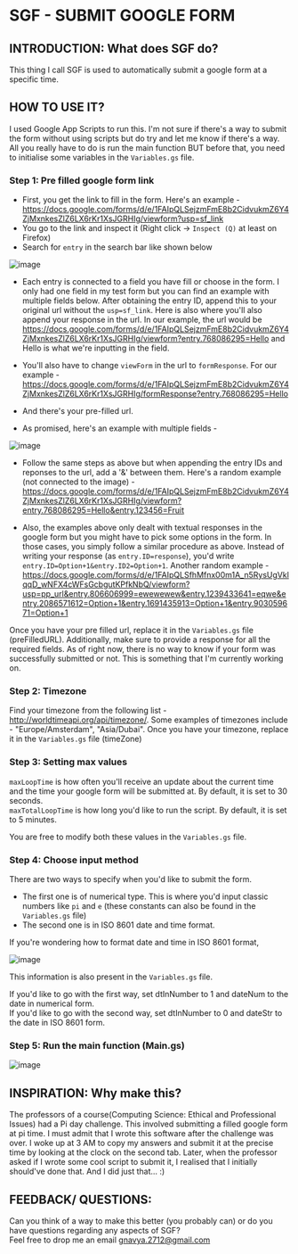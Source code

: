 # SGF - SUBMIT GOOGLE FORM

## INTRODUCTION: What does SGF do?
This thing I call SGF is used to automatically submit a google form at a specific time.

## HOW TO USE IT?

I used Google App Scripts to run this. I'm not sure if there's a way to submit the form without using scripts but do try and let me know if there's a way. All you really have to do is run the main function BUT before that, you need to initialise some variables in the `Variables.gs` file.

### Step 1: Pre filled google form link
- First, you get the link to fill in the form. Here's an example - https://docs.google.com/forms/d/e/1FAIpQLSejzmFmE8b2CidvukmZ6Y4ZjMxnkesZlZ6LX6rKr1XsJGRHIg/viewform?usp=sf_link
- You go to the link and inspect it (Right click -> `Inspect (Q)` at least on Firefox)  
- Search for `entry` in the search bar like shown below

![image](https://user-images.githubusercontent.com/76686946/164062352-fdc29dac-41c9-418f-a3e3-e6f05ffdb8bf.png)
- Each entry is connected to a field you have fill or choose in the form. I only had one field in my test form but you can find an example with multiple fields below. After obtaining the entry ID, append this to your original url without the `usp=sf_link`. Here is also where you'll also append your response in the url. In our example, the url would be https://docs.google.com/forms/d/e/1FAIpQLSejzmFmE8b2CidvukmZ6Y4ZjMxnkesZlZ6LX6rKr1XsJGRHIg/viewform?entry.768086295=Hello and Hello is what we're inputting in the field.
- You'll also have to change `viewForm` in the url to `formResponse`. For our example - https://docs.google.com/forms/d/e/1FAIpQLSejzmFmE8b2CidvukmZ6Y4ZjMxnkesZlZ6LX6rKr1XsJGRHIg/formResponse?entry.768086295=Hello
- And there's your pre-filled url. 

- As promised, here's an example with multiple fields - 

![image](https://user-images.githubusercontent.com/76686946/164063637-c393ddb6-caf2-4012-a880-2d73a8078b77.png)
- Follow the same steps as above but when appending the entry IDs and reponses to the url, add a '&' between them. Here's a random example (not connected to the image) - https://docs.google.com/forms/d/e/1FAIpQLSejzmFmE8b2CidvukmZ6Y4ZjMxnkesZlZ6LX6rKr1XsJGRHIg/viewform?entry.768086295=Hello&entry.123456=Fruit

- Also, the examples above only dealt with textual responses in the google form but you might have to pick some options in the form. In those cases, you simply follow a similar procedure as above. Instead of writing your response (as `entry.ID=response`), you'd write `entry.ID=Option+1&entry.ID2=Option+1`. Another random example - https://docs.google.com/forms/d/e/1FAIpQLSfhMfnx00m1A_n5RysUgVklqqD_wNFX4cWFsGcbgutKPfkNbQ/viewform?usp=pp_url&entry.806606999=ewewewew&entry.1239433641=eqwe&entry.2086571612=Option+1&entry.1691435913=Option+1&entry.903059671=Option+1

Once you have your pre filled url, replace it in the `Variables.gs` file (preFilledURL). Additionally, make sure to provide a response for all the required fields. As of right now, there is no way to know if your form was successfully submitted or not. This is something that I'm currently working on.

### Step 2: Timezone
Find your timezone from the following list - http://worldtimeapi.org/api/timezone/. Some examples of timezones include - "Europe/Amsterdam", "Asia/Dubai". Once you have your timezone, replace it in the `Variables.gs` file (timeZone)
 
### Step 3: Setting max values
`maxLoopTime` is how often you'll receive an update about the current time and the time your google form will be submitted at. By default, it is set to 30 seconds.   
`maxTotalLoopTime` is how long you'd like to run the script. By default, it is set to  5 minutes.

You are free to modify both these values in the `Variables.gs` file.

### Step 4: Choose input method
There are two ways to specify when you'd like to submit the form. 

- The first one is of numerical type. This is where you'd input classic numbers like `pi` and `e` (these constants can also be found in the `Variables.gs` file)
- The second one is in ISO 8601 date and time format. 

If you're wondering how to format date and time in ISO 8601 format, 

![image](https://user-images.githubusercontent.com/76686946/164068591-b496ce16-7f94-43a1-aa9d-2ab6b82e75f0.png)

This information is also present in the `Variables.gs` file.

If you'd like to go with the first way, set dtInNumber to 1 and dateNum to the date in numerical form.  
If you'd like to go with the second way, set dtInNumber to 0 and dateStr to the date in ISO 8601 form.

### Step 5: Run the main function (Main.gs)

![image](https://user-images.githubusercontent.com/76686946/164066100-5bd58edd-1104-4251-b46f-24e1754403aa.png)

## INSPIRATION: Why make this?
The professors of a course(Computing Science: Ethical and Professional Issues) had a Pi day challenge. This involved submitting a filled google form at pi time. I must admit that I wrote this software after the challenge was over. I woke up at 3 AM to copy my answers and submit it at the precise time by looking at the clock on the second tab. Later, when the professor asked if I wrote some cool script to submit it, I realised that I initially should've done that. And I did just that... :)  

## FEEDBACK/ QUESTIONS:
Can you think of a way to make this better (you probably can) or do you have questions regarding any aspects of SGF?  
Feel free to drop me an email gnavya.2712@gmail.com
